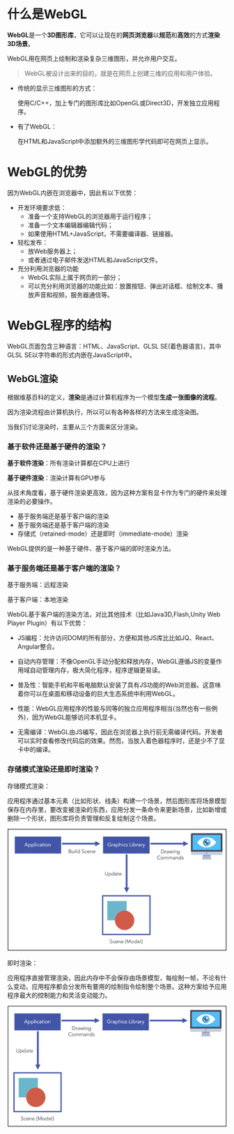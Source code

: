 # 什么是WebGL

**WebGL**是一个**3D图形库**，它可以让现在的**网页浏览器**以**规范**和**高效**的方式**渲染3D场景**。

WebGL用在网页上绘制和渲染复杂三维图形，并允许用户交互。

> WebGL被设计出来的目的，就是在网页上创建三维的应用和用户体验。

- 传统的显示三维图形的方式：

  使用C/C++，加上专门的图形库比如OpenGL或Direct3D，开发独立应用程序。

- 有了WebGL：

  在HTML和JavaScript中添加额外的三维图形学代码即可在网页上显示。



# WebGL的优势

因为WebGL内嵌在浏览器中，因此有以下优势：

- 开发环境要求低：
  - 准备一个支持WebGL的浏览器用于运行程序；
  - 准备一个文本编辑器编辑代码；
  - 如果使用HTML+JavaScript，不需要编译器、链接器。
- 轻松发布：
  - 放Web服务器上；
  - 或者通过电子邮件发送HTML和JavaScript文件。
- 充分利用浏览器的功能
  - WebGL实际上属于网页的一部分；
  - 可以充分利用浏览器的功能比如：放置按钮、弹出对话框、绘制文本、播放声音和视频，服务器通信等。



# WebGL程序的结构

WebGL页面包含三种语言：HTML、JavaScript、GLSL SE(着色器语言)，其中GLSL SE以字符串的形式内嵌在JavaScript中。



## WebGL渲染

根据维基百科的定义，**渲染**是通过计算机程序为一个模型**生成一张图像的流程**。

因为渲染流程由计算机执行，所以可以有各种各样的方法来生成渲染图。

当我们讨论渲染时，主要从三个方面来区分渲染。

### 基于软件还是基于硬件的渲染？

**基于软件渲染**：所有渲染计算都在CPU上进行

**基于硬件渲染**：渲染计算有GPU参与

从技术角度看，基于硬件渲染更高效，因为这种方案有显卡作为专门的硬件来处理渲染的必要操作。

- 基于服务端还是基于客户端的渲染
- 基于服务端还是基于客户端的渲染
- 存储式（retained-mode）还是即时（immediate-mode）渲染

WebGL提供的是一种基于硬件、基于客户端的即时渲染方法。

### 基于服务端还是基于客户端的渲染？

基于服务端：远程渲染

基于客户端：本地渲染

WebGL基于客户端的渲染方法，对比其他技术（比如Java3D,Flash,Unity Web Player Plugin）有以下优势：

- JS编程：允许访问DOM的所有部分，方便和其他JS库比比如JQ、React、Angular整合。

- 自动内存管理：不像OpenGL手动分配和释放内存，WebGL遵循JS的变量作用域自动管理内存，极大简化程序，程序逻辑更易读。
- 普及性：智能手机和平板电脑默认安装了具有JS功能的Web浏览器。这意味着你可以在桌面和移动设备的巨大生态系统中利用WebGL。
- 性能：WebGL应用程序的性能与同等的独立应用程序相当(当然也有一些例外)，因为WebGL能够访问本机显卡。
- 无需编译：WebGL由JS编写，因此在浏览器上执行前无需编译代码。开发者可以实时查看修改代码后的效果。然而，当放入着色器程序时，还是少不了显卡中的编译。

### 存储模式渲染还是即时渲染？

存储模式渲染：

应用程序通过基本元素（比如形状、线条）构建一个场景，然后图形库将场景模型保存在内存里，要改变被渲染的东西，应用分发一条命令来更新场景，比如新增或删除一个形状，图形库将负责管理和反复绘制这个场景。

![RetainedModeRendering](webglPic/RetainedModeRendering.png)

即时渲染：

应用程序直接管理渲染，因此内存中不会保存由场景模型，每绘制一帧，不论有什么变动，应用程序都会分发所有要用的绘制指令绘制整个场景。这种方案给予应用程序最大的控制能力和灵活变动能力。

![ImmediateModeRendering](webglPic/ImmediateModeRendering.png)

